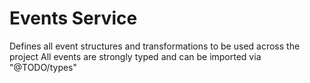 # Events Service

Defines all event structures and transformations to be used across the project
All events are strongly typed and can be imported via "@TODO/types"


